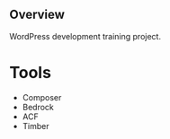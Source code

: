 ## Overview

WordPress development training project.

# Tools

-   Composer
-   Bedrock
-   ACF
-   Timber
